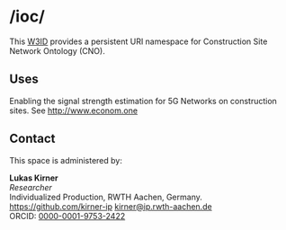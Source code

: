 # /ioc/
This [W3ID](https://w3id.org) provides a persistent URI namespace for Construction Site Network Ontology (CNO).

## Uses
Enabling the signal strength estimation for 5G Networks on construction sites.
See http://www.econom.one

## Contact
This space is administered by:  

**Lukas Kirner**  
  *Researcher*  
Individualized Production, RWTH Aachen, Germany.  
https://github.com/kirner-ip
<kirner@ip.rwth-aachen.de>  
ORCID: [0000-0001-9753-2422](https://orcid.org/0000-0001-9753-2422) 